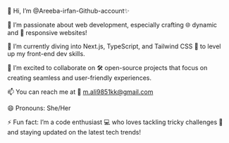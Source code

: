 👋 Hi, I’m @Areeba-irfan-Github-account✨

👀 I’m passionate about web development, especially crafting 🌐 dynamic and 📱 responsive websites!

🌱 I’m currently diving into Next.js, TypeScript, and Tailwind CSS 🚀 to level up my front-end dev skills.

💞️ I’m excited to collaborate on 🛠️ open-source projects that focus on creating seamless and user-friendly experiences.

📫 You can reach me at 📧 m.ali9851kk@gmail.com

😄 Pronouns: She/Her

⚡ Fun fact: I’m a code enthusiast 💻 who loves tackling tricky challenges 🧠 and staying updated on the latest tech trends!

